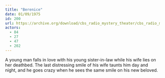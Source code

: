 ```yaml
---
title: "Berenice"
date: 01/09/1975
id: 200
url: https://archive.org/download/cbs_radio_mystery_theater/cbs_radio_mystery_theater-0151-0200.zip/cbs_radio_mystery_theater-0151-0200%2Fcbsrmt_0200_berenice.mp3
actors:
  - 84
  - 27
  - 47
  - 202
---
```

A young man falls in love with his young sister-in-law while his wife lies on her deathbed. The last distressing smile of his wife taunts him day and night, and he goes crazy when he sees the same smile on his new beloved.